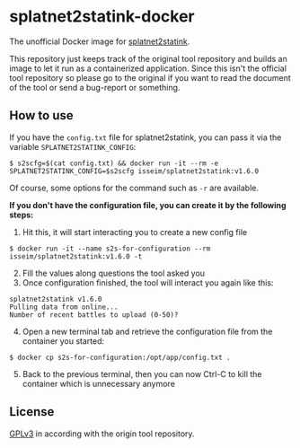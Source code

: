 splatnet2statink-docker
=======================

The unofficial Docker image for [splatnet2statink](https://github.com/frozenpandaman/splatnet2statink).

This repository just keeps track of the original tool repository and builds an image to let it run as a containerized application.
Since this isn't the official tool repository so please go to the original if you want to read the document of the tool or send a bug-report or something.

## How to use

If you have the `config.txt` file for splatnet2statink, you can pass it via the variable `SPLATNET2STATINK_CONFIG`: 

```
$ s2scfg=$(cat config.txt) && docker run -it --rm -e SPLATNET2STATINK_CONFIG=$s2scfg isseim/splatnet2statink:v1.6.0
```

Of course, some options for the command such as `-r` are available.

**If you don't have the configuration file, you can create it by the following steps:**

1. Hit this, it will start interacting you to create a new config file

```
$ docker run -it --name s2s-for-configuration --rm isseim/splatnet2statink:v1.6.0 -t
```

2. Fill the values along questions the tool asked you
3. Once configuration finished, the tool will interact you again like this:

```
splatnet2statink v1.6.0
Pulling data from online...
Number of recent battles to upload (0-50)?
``` 

4. Open a new terminal tab and retrieve the configuration file from the container you started:

```
$ docker cp s2s-for-configuration:/opt/app/config.txt .
```

5. Back to the previous terminal, then you can now Ctrl-C to kill the container which is unnecessary anymore

## License 

[GPLv3](https://choosealicense.com/licenses/gpl-3.0/) in according with the origin tool repository.
